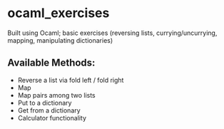 # ocaml_exercises
Built using Ocaml; basic exercises (reversing lists, currying/uncurrying, mapping, manipulating dictionaries)

## Available Methods:
* Reverse a list via fold left / fold right
* Map
* Map pairs among two lists
* Put to a dictionary
* Get from a dictionary
* Calculator functionality
